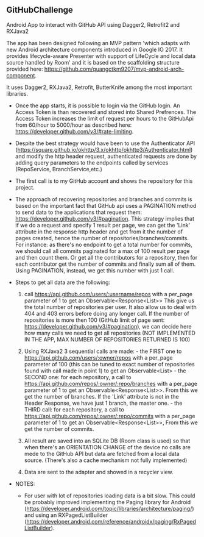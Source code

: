 ## GitHubChallenge ##
Android App to interact with GitHub API using Dagger2, Retrofit2 and RXJava2

The app has been designed following an MVP pattern 'which adapts with new Android architecture components introduced in Google IO 2017.
It provides lifecycle-aware Presenter with support of LifeCycle and local data source handled by Room' and it is based on the scaffolding 
structure provided here: https://github.com/quangctkm9207/mvp-android-arch-component.

It uses Dagger2, RXJava2, Retrofit, ButterKnife among the most important libraries.

- Once the app starts, it is possible to login via the GitHub login. An Access Token is than recovered and stored into Shared Prefrences. 
  The Access Token increases the limit of request per hours to the GitHubApi from 60/hour to 5000/hour as described
  here: https://developer.github.com/v3/#rate-limiting.
- Despite the best strategy would have been to use the Authenticator API 
  (https://square.github.io/okhttp/3.x/okhttp/okhttp3/Authenticator.html) and modify the http header request, authenticated requests 
  are done by adding query parameters to the endpoints called by services (RepoService, BranchService,etc.)
- The first call is to my GitHub account and shows the repository for this project.
- The approach of recovering repositories and branches and commits is based on the important fact that GitHub api uses a PAGINATION method
  to send data to the applications that request them: https://developer.github.com/v3/#pagination. 
  This strategy implies that if we do a request and specify 1 result per page, we can get the 'Link' attribute in the response http header
  and get from it the number of pages created, hence the number of repositories/branches/commits. For instance: as there's no endpoint 
  to get a total number for commits, we should call all commits paginated for a max of 100 result per page and then count them.
  Or get all the contributors for a repository, then for each contributor get the number of commits and finally sum all of them. 
  Using PAGINATION, instead, we get this number with just 1 call.

- Steps to get all data are the following:

	1. call https://api.github.com/users/:username/repos with a per_page parameter of 1 to get an Observable<Response<List<Headers>>> 
		This give us the total number of repositories per user. It also allow us to deal with 404 and 403 errors before doing any longer call.
		If the number of repositories is more then 100 (GitHub limit of page sent: https://developer.github.com/v3/#pagination),
		we can decide here how many calls we need to get all repositories (NOT IMPLEMENTED IN THE APP, MAX NUMBER OF REPOSITORIES 
    RETURNED IS 100)
		
	2. 	Using RXJava2 3 sequential calls are made: 
			- the FIRST one to	https://api.github.com/users/:owner/repos with a per_page parameter of 100 (this can be tuned to exact
		      number of repositories found with call made in point 1) to get an Observable<List<Repo>>
		    - the SECOND one: for each repository, a call to https://api.github.com/repos/:owner/:repo/branches with a per_page parameter of 1 
		      to get an Observable<Response<List<Headers>>>. From this we get the number of branches.
		      If the 'Link' attribute is not in the Header Response, we have just 1 branch, the master one.
		    - the THIRD call: for each repository, a call to https://api.github.com/repos/:owner/:repo/commits with a per_page parameter of 1 
		      to get an Observable<Response<List<Headers>>>, From this we get the number of commits.
		      
	3. All result are saved into an SQLite DB (Room class is used) so that when there's an ORIENTATION CHANGE of the device no calls 
     are mede to the GitHub API but data are fetched from a local data source. (There's also a cache mechanism not fully implemented)
		
	4. Data are sent to the adapter and showed in a recycler view.
	
- NOTES:
	- For user with lot of repositories loading data is a bit slow. This could be probably improved implementing the Paging library 
    for Android (https://developer.android.com/topic/libraries/architecture/paging/) and using an RXPagedListBuilder 
    (https://developer.android.com/reference/androidx/paging/RxPagedListBuilder).
		
